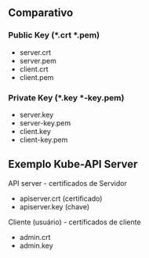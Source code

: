 ## Comparativo

### Public Key (*.crt *.pem)

- server.crt
- server.pem
- client.crt
- client.pem

### Private Key (*.key *-key.pem)

- server.key
- server-key.pem
- client.key
- client-key.pem

## Exemplo Kube-API Server

API server - certificados de Servidor
- apiserver.crt (certificado)
- apiserver.key (chave)

Cliente (usuário) - certificados de cliente
- admin.crt
- admin.key

